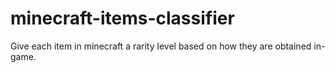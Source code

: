 # minecraft-items-classifier
Give each item in minecraft a rarity level based on how they are obtained in-game.
